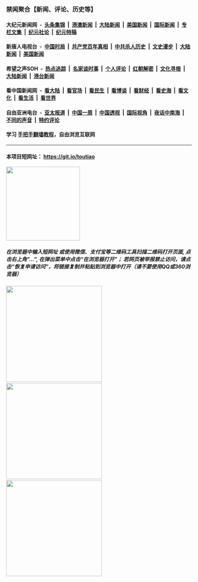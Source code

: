 ### 禁闻聚合【新闻、评论、历史等】

#### 大纪元新闻网 &nbsp;-&nbsp; [头条集锦](indexes/E头条集锦.md?t=02171902) &nbsp;|&nbsp; [港澳新闻](indexes/E港澳新闻.md?t=02171902)  &nbsp;|&nbsp; [大陆新闻](indexes/E大陆新闻.md?t=02171902) &nbsp;|&nbsp; [美国新闻](indexes/E美国新闻.md?t=02171902) &nbsp;|&nbsp; [国际新闻](indexes/E国际新闻.md?t=02171902) &nbsp;|&nbsp; [专栏文集](indexes/E专栏文集.md?t=02171902) &nbsp;|&nbsp; [纪元社论](indexes/E纪元社论.md?t=02171902) &nbsp;|&nbsp; [纪元特稿](indexes/E纪元特稿.md?t=02171902) 

#### 新唐人电视台 &nbsp;-&nbsp; [中国时局](indexes/N中国时局.md?t=02171902) &nbsp;|&nbsp; [共产党百年真相](indexes/N共产党百年真相.md?t=02171902) &nbsp;|&nbsp; [中共杀人历史](indexes/N中共杀人历史.md?t=02171902) &nbsp;|&nbsp; [文史漫步](indexes/N文史漫步.md?t=02171902) &nbsp;|&nbsp; [大陆新闻](indexes/N大陆新闻.md?t=02171902) &nbsp;|&nbsp; [美国新闻](indexes/N美国新闻.md?t=02171902)

#### 希望之声SOH &nbsp;-&nbsp; [热点追踪](indexes/H热点追踪.md?t=02171902) &nbsp;|&nbsp; [名家谈时事](indexes/H名家谈时事.md?t=02171902) &nbsp;|&nbsp; [个人评论](indexes/H个人评论.md?t=02171902)  &nbsp;|&nbsp; [红朝解密](indexes/H红朝解密.md?t=02171902) &nbsp;|&nbsp; [文化寻根](indexes/H文化寻根.md?t=02171902) &nbsp;|&nbsp; [大陆新闻](indexes/H大陆新闻.md?t=02171902) &nbsp;|&nbsp; [港台新闻](indexes/H港台新闻.md?t=02171902)

#### 看中国新闻网 &nbsp;-&nbsp; [看大陆](indexes/S看大陆.md?t=02171902) &nbsp;|&nbsp; [看官场](indexes/S看官场.md?t=02171902) &nbsp;|&nbsp; [看民生](indexes/S看民生.md?t=02171902)  &nbsp;|&nbsp; [看博谈](indexes/S看博谈.md?t=02171902) &nbsp;|&nbsp; [看财经](indexes/S看财经.md?t=02171902) &nbsp;|&nbsp; [看史海](indexes/S看史海.md?t=02171902) &nbsp;|&nbsp; [看文化](indexes/S看文化.md?t=02171902) &nbsp;|&nbsp; [看生活](indexes/S看生活.md?t=02171902) &nbsp;|&nbsp; [看世界](indexes/S看世界.md?t=02171902)

#### 自由亚洲电台 &nbsp;-&nbsp; [亚太报道](indexes/R亚太报道.md?t=02171902) &nbsp;|&nbsp; [中国一周](indexes/R中国一周.md?t=02171902) &nbsp;|&nbsp; [中国透视](indexes/R中国透视.md?t=02171902)  &nbsp;|&nbsp; [国际视角](indexes/R国际视角.md?t=02171902) &nbsp;|&nbsp; [夜话中南海](indexes/R夜话中南海.md?t=02171902) &nbsp;|&nbsp; [不同的声音](indexes/R不同的声音.md?t=02171902) &nbsp;|&nbsp; [特约评论](indexes/R特约评论.md?t=02171902)

#### 学习 [手把手翻墙教程](https://github.com/gfw-breaker/guides/wiki)，自由浏览互联网

----

#### 本项目短网址： https://git.io/toutiao
<img src="https://raw.githubusercontent.com/gfw-breaker/banned-news/master/scripts/img/qr.png" width="200px"/>  

##### 在浏览器中输入短网址 或使用微信、支付宝等二维码工具扫描二维码打开页面, 点击右上角"...", 在弹出菜单中点击“在浏览器打开”； 若网页被举报禁止访问，请点击“恢复申请访问”，将链接复制并粘贴到浏览器中打开（请不要使用QQ或360浏览器）

<img src="https://raw.githubusercontent.com/gfw-breaker/banned-news/master/scripts/img/1.png" width="260px"/> &nbsp; <img src="https://raw.githubusercontent.com/gfw-breaker/banned-news/master/scripts/img/2.png" width="260px"/> &nbsp; <img src="https://raw.githubusercontent.com/gfw-breaker/banned-news/master/scripts/img/3.png" width="260px"/>
